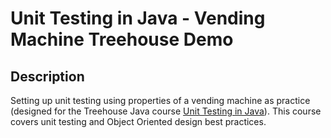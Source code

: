 # Unit Testing in Java - Vending Machine Treehouse Demo

## Description

Setting up unit testing using properties of a vending machine as practice (designed for the Treehouse Java course
 [Unit Testing in Java](https://teamtreehouse.com/library/unit-testing-in-java/upcoming)).
This course covers unit testing and Object Oriented design best practices.
